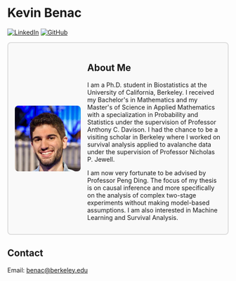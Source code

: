 # Kevin Benac

[![LinkedIn](https://img.shields.io/badge/-LinkedIn-blue?style=flat-square&logo=LinkedIn&logoColor=white)](https://www.linkedin.com/in/Kevin-Benac-553a3a10/) 
[![GitHub](https://img.shields.io/badge/-GitHub-black?style=flat-square&logo=github&logoColor=white)](https://github.com/kevinbenac)

<div style="display: flex; align-items: center; border: 2px solid #ddd; padding: 15px; border-radius: 8px; background-color: #f9f9f9;">
  
  <!-- Profile Picture -->
  <img src="IMG_2653.jpg" alt="Kevin Benac" style="width: 150px; height: auto; border-radius: 8px; margin-right: 15px;">
  
  <!-- About Me Text -->
  <div>
    <h2>About Me</h2>
    <p>
      I am a Ph.D. student in Biostatistics at the University of California, Berkeley. I received my Bachelor's in Mathematics and my Master's of Science in Applied Mathematics with a specialization in Probability and Statistics under the supervision of Professor Anthony C. Davison. I had the chance to be a visiting scholar in Berkeley where I worked on survival analysis applied to avalanche data under the supervision of Professor Nicholas P. Jewell.
    </p>
    <p>
      I am now very fortunate to be advised by Professor Peng Ding. The focus of my thesis is on causal inference and more specifically on the analysis of complex two-stage experiments without making model-based assumptions. I am also interested in Machine Learning and Survival Analysis.
    </p>
  </div>

</div>

## Contact

Email: benac@berkeley.edu
